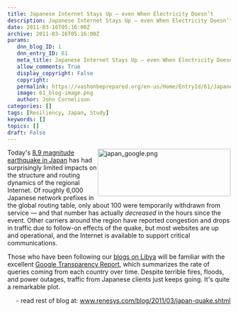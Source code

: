 ```yaml
---
title: Japanese Internet Stays Up – even When Electricity Doesn’t
description: Japanese Internet Stays Up – even When Electricity Doesn’t
date: 2011-03-16T05:16:00Z
archive: 2011-03-16T05:16:00Z
params:
   dnn_blog_ID: 1
   dnn_entry_ID: 61
   meta_title: Japanese Internet Stays Up – even When Electricity Doesn’t
   allow_comments: True
   display_copyright: False
   copyright: 
   permalink: https://vashonbeprepared.org/en-us/Home/EntryId/61/Japanese-Internet-Stays-Up-ndash-even-When-Electricity-Doesn-rsquo-t
   image: 61_blog-image.png
   author: John Cornelison
categories: []
tags: [Resiliency, Japan, Study]
keywords: []
topics: []
draft: False
---
```


<p><a href="http://www.renesys.com/blog/assets_c/2011/03/japan_google-287.shtml"><img alt="japan_google.png" align="right" width="300" height="107" style="display: inline; margin-left: 0px; margin-right: 0px" src="http://www.renesys.com/blog/assets_c/2011/03/japan_google-thumb-300x107-287.png" /></a>Today's <a href="http://earthquake.usgs.gov/earthquakes/eqinthenews/2011/usc0001xgp/">8.9 magnitude earthquake in Japan</a> has had surprisingly limited impacts on the structure and routing dynamics of the regional Internet. Of roughly 6,000 Japanese network prefixes in the global routing table, only about 100 were temporarily withdrawn from service — and that number has actually <em>decreased</em> in the hours since the event. Other carriers around the region have reported congestion and drops in traffic due to follow-on effects of the quake, but most websites are up and operational, and the Internet is available to support critical communications.</p>
<p>Those who have been following our <a href="http://www.renesys.com/blog/2011/03/what-libya-learned-from-egypt.shtml">blogs on Libya</a> will be familiar with the excellent <a href="http://www.google.com/transparencyreport/traffic/?r=JP&amp;l=WEBSEARCH&amp;csd=1299286146618&amp;ced=1299890946618">Google Transparency Report</a>, which summarizes the rate of queries coming from each country over time. Despite terrible fires, floods, and power outages, traffic from Japanese clients just keeps going. It's quite a remarkable plot.</p>
<p align="right">- read rest of blog at: <a title="http://www.renesys.com/blog/2011/03/japan-quake.shtml" href="http://www.renesys.com/blog/2011/03/japan-quake.shtml">www.renesys.com/blog/2011/03/japan-quake.shtml</a></p>
